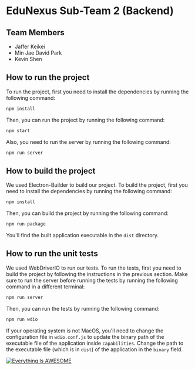 # EduNexus Sub-Team 2 (Backend)

## Team Members
- Jaffer Keikei
- Min Jae David Park
- Kevin Shen

## How to run the project
To run the project, first you need to install the dependencies by running the following command:
```bash
npm install
```
Then, you can run the project by running the following command:
```bash
npm start
```
Also, you need to run the server by running the following command:
```bash
npm run server
```

## How to build the project
We used Electron-Builder to build our project. To build the project, first you need to install the dependencies by running the following command:
```bash
npm install
```
Then, you can build the project by running the following command:
```bash
npm run package
```
You'll find the built application executable in the `dist` directory.

## How to run the unit tests
We used WebDriverIO to run our tests. To run the tests, first you need to build the project by following the instructions in the previous section. 
Make sure to run the server before running the tests by running the following command in a different terminal:
```bash
npm run server
```
Then, you can run the tests by running the following command:
```bash
npm run wdio
```
If your operating system is not MacOS, you'll need to change the configuration file in `wdio.conf.js` to update the binary path of the executable file of the application inside `capabilities`. Change the path to the executable file (which is in `dist`) of the application in the `binary` field.


[![Everything Is AWESOME](https://img.youtube.com/vi/WLo8oVQFfjk/0.jpg)](https://www.youtube.com/watch?v=WLo8oVQFfjk "EduNexus D2 37.2")
